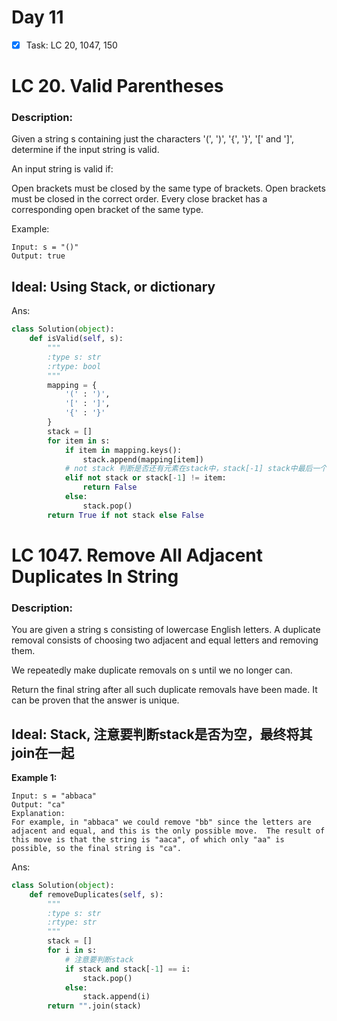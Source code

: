 # Day 11

- [x] Task: LC 20, 1047, 150

# LC 20. Valid Parentheses

### Description:
Given a string s containing just the characters '(', ')', '{', '}', '[' and ']', determine if the input string is valid.

An input string is valid if:

Open brackets must be closed by the same type of brackets.
Open brackets must be closed in the correct order.
Every close bracket has a corresponding open bracket of the same type.


Example:

```
Input: s = "()"
Output: true
```

## Ideal: Using Stack, or dictionary


Ans:
```py
class Solution(object):
    def isValid(self, s):
        """
        :type s: str
        :rtype: bool
        """
        mapping = {
            '(' : ')',
            '[' : ']',
            '{' : '}'
        }
        stack = []
        for item in s:
            if item in mapping.keys():
                stack.append(mapping[item])
            # not stack 判断是否还有元素在stack中，stack[-1] stack中最后一个元素
            elif not stack or stack[-1] != item:
                return False
            else:
                stack.pop()
        return True if not stack else False
```

# LC 1047. Remove All Adjacent Duplicates In String

### Description:

You are given a string s consisting of lowercase English letters. A duplicate removal consists of choosing two adjacent and equal letters and removing them.

We repeatedly make duplicate removals on s until we no longer can.

Return the final string after all such duplicate removals have been made. It can be proven that the answer is unique.


## Ideal: Stack, 注意要判断stack是否为空，最终将其join在一起



__Example 1:__

```
Input: s = "abbaca"
Output: "ca"
Explanation: 
For example, in "abbaca" we could remove "bb" since the letters are adjacent and equal, and this is the only possible move.  The result of this move is that the string is "aaca", of which only "aa" is possible, so the final string is "ca".
```


Ans:
```python
class Solution(object):
    def removeDuplicates(self, s):
        """
        :type s: str
        :rtype: str
        """
        stack = []
        for i in s:
            # 注意要判断stack
            if stack and stack[-1] == i:
                stack.pop()
            else:
                stack.append(i)
        return "".join(stack)
```

